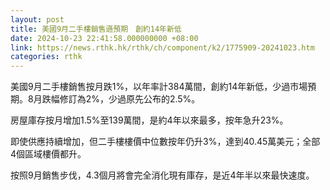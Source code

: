 ```yaml
---
layout: post
title: 美國9月二手樓銷售遜預期　創約14年新低
date: 2024-10-23 22:41:58.000000000 +08:00
link: https://news.rthk.hk/rthk/ch/component/k2/1775909-20241023.htm
categories: rthk
---
```


美國9月二手樓銷售按月跌1%，以年率計384萬間，創約14年新低，少過市場預期。8月跌幅修訂為2%，少過原先公布的2.5%。

房屋庫存按月增加1.5%至139萬間，是約4年以來最多，按年急升23%。

即使供應持續增加，但二手樓樓價中位數按年仍升3%，達到40.45萬美元；全部4個區域樓價都升。

按照9月銷售步伐，4.3個月將會完全消化現有庫存，是近4年半以來最快速度。
